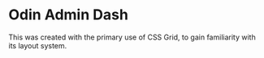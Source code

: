 # Odin Admin Dash

This was created with the primary use of CSS Grid, to gain familiarity with its layout system.
